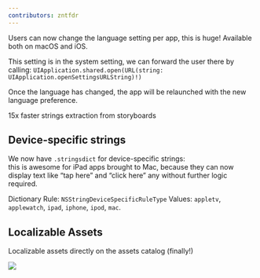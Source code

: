 ```yaml
---
contributors: zntfdr
---
```


Users can now change the language setting per app, this is huge! 
Available both on macOS and iOS.

This setting is in the system setting, we can forward the user there by calling: `UIApplication.shared.open(URL(string: UIApplication.openSettingsURLString)!)`

Once the language has changed, the app will be relaunched with the new language preference.

15x faster strings extraction from storyboards

## Device-specific strings

We now have `.stringsdict` for device-specific strings:  
this is awesome for iPad apps brought to Mac, because they can now display text like “tap here” and “click here” any without further logic required.

Dictionary Rule: `NSStringDeviceSpecificRuleType`
Values: `appletv`, `applewatch`, `ipad`, `iphone`, `ipod`, `mac`.

## Localizable Assets

Localizable assets directly on the assets catalog (finally!)

![][assetsImage]

[assetsImage]: ../../../images/notes/wwdc19/403/assets.png